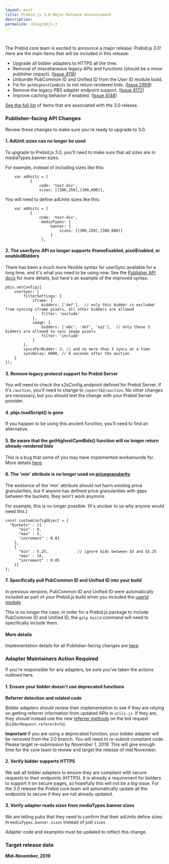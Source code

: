 ```yaml
---
layout: post
title: Prebid.js 3.0 Major Release Announcement
description:
permalink: /blog/pbjs-3
---
```



<br>

The Prebid core team is excited to announce a major release: Prebid.js 3.0! Here are the main items that will be included in this release:

* Upgrade all bidder adapters to HTTPS all the time.
* Removal of miscellaneous legacy APIs and functions (should be a minor publisher impact). ([Issue 4118](https://github.com/prebid/Prebid.js/issues/4118))
* Unbundle PubCommon ID and Unified ID from the User ID module build.
* Fix for `getHighestCpmBids` to not return rendered bids. ([Issue 2959](https://github.com/prebid/Prebid.js/issues/2959))
* Remove the legacy PBS adapter endpoint support. ([Issue 4172](https://github.com/prebid/Prebid.js/issues/4172))
* Improve caching behavior if enabled. ([Issue 4148](https://github.com/prebid/Prebid.js/issues/4148))

[See the full list](https://github.com/prebid/Prebid.js/labels/3.0%20API%20Change) of items that are associated with the 3.0 release.

### Publisher-facing API Changes

Review these changes to make sure you're ready to upgrade to 3.0.

#### 1. AdUnit.sizes can no longer be used

To upgrade to Prebid.js 3.0, you'll need to make sure that ad sizes are in mediaTypes.banner.sizes.

For example, instead of including sizes like this:
```
    var adUnits = [
           {
               code: 'test-div',
               sizes: [[300,250],[300,600]],
```
You will need to define adUnits sizes like this:
```
    var adUnits = [
           {
               code: 'test-div',
                mediaTypes: {
                    banner: {
                        sizes: [[300,250],[300,600]]
                    }
                },
```

#### 2. The userSync API no longer supports iframeEnabled, pixelEnabled, or enabledBidders

There has been a much more flexible syntax for userSync available for a long time, and it's what you need to be using now. See the [Publisher API docs](http://prebid.org/dev-docs/publisher-api-reference.html#setConfig-Configure-User-Syncing) for more details, but here's an example of the improved syntax:

```
pbjs.setConfig({
    userSync: {
        filterSettings: {
            iframe: {
                bidders: ['def'],  // only this bidder is excluded from syncing iframe pixels, all other bidders are allowed
                filter: 'exclude'
            },
            image: {
                bidders: ['abc', 'def', 'xyz'],  // only these 3 bidders are allowed to sync image pixels
                filter: 'include'
            }
        },
        syncsPerBidder: 3, // and no more than 3 syncs at a time
        syncDelay: 6000, // 6 seconds after the auction
    }
});
```

#### 3. Remove legacy protocol support for Prebid Server

You will need to check the s2sConfig.endpoint defined for Prebid Server. If it's `/auction`, you'll need to change to `/openrtb2/auction`. No other changes are necessary, but you should test the change with your Prebid Server provider.

#### 4. pbjs.loadScript() is gone

If you happen to be using this ancient function, you'll need to find an alternative.

#### 5. Be aware that the getHighestCpmBids() function will no longer return already-rendered bids

This is a bug that some of you may have implemented workarounds for. More details [here](https://github.com/prebid/Prebid.js/issues/2959).

#### 6. The 'min' attribute is no longer used on [pricegranularity](http://prebid.org/dev-docs/publisher-api-reference.html#setConfig-Price-Granularity)

The existence of the 'min' attribute should not harm existing price granularities, but if anyone has defined price granularities with gaps between the buckets, they won't work anymore.

For example, this is no longer possible. (It's unclear to us why anyone would need this.)

```
const customConfigObject = {
  "buckets" : [{
      "min" : 0,
      "max" : 5,
      "increment" : 0.01
    },
    {
      "min" : 5.25,             // ignore bids between $5 and $5.25
      "max" : 10,
      "increment" : 0.05
    }]
};
```

#### 7. Specifically pull PubCommon ID and Unified ID into your build

In previous versions, PubCommon ID and Unified ID were automatically
included as part of your Prebid.js build when you included the [userId module](/dev-docs/modules/userId.html)

This is no longer the case; in order for a Prebid.js package to include PubCommon ID and Unified ID, the `gulp build` command will need to specifically include them.

#### More details

Implementation details for all Publisher-facing changes are [here](
https://github.com/prebid/Prebid.js/issues?utf8=%E2%9C%93&q=is%3Aissue+is%3Aopen+label%3A%22Pub+API+Change%22+label%3A%223.0+API+Change%22+)

### Adapter Maintainers Action Required

If you're responsible for any adapters, be sure you've taken the actions outlined here.

#### 1. Ensure your bidder doesn't use deprecated functions

**Referrer detection and related code**

Bidder adapters should review their implementation to see if they are relying on getting referrer information from updated APIs in `utils.js`. If they are, they should instead use the new [referrer methods](http://prebid.org/dev-docs/bidder-adaptor.html#referrers) on the bid request (`bidderRequest.refererInfo`).

**Important**
If you are using a deprecated function, your bidder adapter will be removed from the 3.0 branch. You will need to re-submit compliant code. Please target re-submission by *November 1, 2019*. This will give enough time for the core team to review and target the release of mid November.


#### 2. Verify bidder supports HTTPS

We ask all bidder adapters to ensure they are compliant with secure requests to their endpoints (HTTPS). It is already a requirement for bidders to support it on secure pages, so hopefully this will not be a big issue. For the 3.0 release the Prebid core team will automatically update all the endpoints to secure if they are not already updated.

#### 3. Verify adapter reads sizes from mediaTypes.banner.sizes

We are telling pubs that they need to confirm that their adUnits define sizes in `mediaTypes.banner.sizes` instead of just `sizes`.

Adapter code and examples must be updated to reflect this change.


### Target release date

**Mid-November, 2019**
